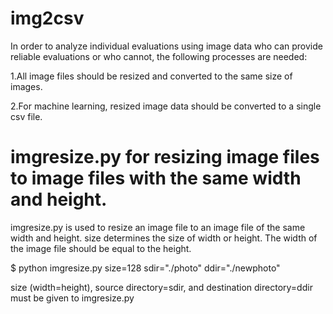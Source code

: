 # img2csv

In order to analyze individual evaluations using image data 
who can provide reliable evaluations or who cannot, the following processes are needed:

1.All image files should be resized and converted to the same size of images.

2.For machine learning, resized image data should be converted to a single csv file.

# imgresize.py for resizing image files to image files with the same width and height.

imgresize.py is used to resize an image file to an image file of the same width and height.
size determines the size of width or height. 
The width of the image file should be equal to the height.

$ python imgresize.py size=128 sdir="./photo" ddir="./newphoto"

size (width=height), source directory=sdir, and destination directory=ddir 
must be given to imgresize.py


